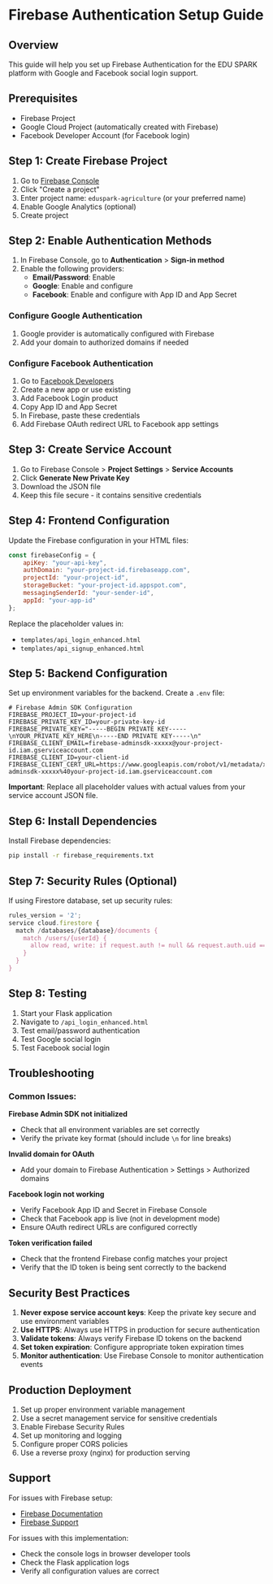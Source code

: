 # Firebase Authentication Setup Guide

## Overview
This guide will help you set up Firebase Authentication for the EDU SPARK platform with Google and Facebook social login support.

## Prerequisites
- Firebase Project
- Google Cloud Project (automatically created with Firebase)
- Facebook Developer Account (for Facebook login)

## Step 1: Create Firebase Project

1. Go to [Firebase Console](https://console.firebase.google.com/)
2. Click "Create a project"
3. Enter project name: `eduspark-agriculture` (or your preferred name)
4. Enable Google Analytics (optional)
5. Create project

## Step 2: Enable Authentication Methods

1. In Firebase Console, go to **Authentication** > **Sign-in method**
2. Enable the following providers:
   - **Email/Password**: Enable
   - **Google**: Enable and configure
   - **Facebook**: Enable and configure with App ID and App Secret

### Configure Google Authentication
1. Google provider is automatically configured with Firebase
2. Add your domain to authorized domains if needed

### Configure Facebook Authentication
1. Go to [Facebook Developers](https://developers.facebook.com/)
2. Create a new app or use existing
3. Add Facebook Login product
4. Copy App ID and App Secret
5. In Firebase, paste these credentials
6. Add Firebase OAuth redirect URL to Facebook app settings

## Step 3: Create Service Account

1. Go to Firebase Console > **Project Settings** > **Service Accounts**
2. Click **Generate New Private Key**
3. Download the JSON file
4. Keep this file secure - it contains sensitive credentials

## Step 4: Frontend Configuration

Update the Firebase configuration in your HTML files:

```javascript
const firebaseConfig = {
    apiKey: "your-api-key",
    authDomain: "your-project-id.firebaseapp.com",
    projectId: "your-project-id",
    storageBucket: "your-project-id.appspot.com",
    messagingSenderId: "your-sender-id",
    appId: "your-app-id"
};
```

Replace the placeholder values in:
- `templates/api_login_enhanced.html`
- `templates/api_signup_enhanced.html`

## Step 5: Backend Configuration

Set up environment variables for the backend. Create a `.env` file:

```env
# Firebase Admin SDK Configuration
FIREBASE_PROJECT_ID=your-project-id
FIREBASE_PRIVATE_KEY_ID=your-private-key-id
FIREBASE_PRIVATE_KEY="-----BEGIN PRIVATE KEY-----\nYOUR_PRIVATE_KEY_HERE\n-----END PRIVATE KEY-----\n"
FIREBASE_CLIENT_EMAIL=firebase-adminsdk-xxxxx@your-project-id.iam.gserviceaccount.com
FIREBASE_CLIENT_ID=your-client-id
FIREBASE_CLIENT_CERT_URL=https://www.googleapis.com/robot/v1/metadata/x509/firebase-adminsdk-xxxxx%40your-project-id.iam.gserviceaccount.com
```

**Important**: Replace all placeholder values with actual values from your service account JSON file.

## Step 6: Install Dependencies

Install Firebase dependencies:

```bash
pip install -r firebase_requirements.txt
```

## Step 7: Security Rules (Optional)

If using Firestore database, set up security rules:

```javascript
rules_version = '2';
service cloud.firestore {
  match /databases/{database}/documents {
    match /users/{userId} {
      allow read, write: if request.auth != null && request.auth.uid == userId;
    }
  }
}
```

## Step 8: Testing

1. Start your Flask application
2. Navigate to `/api_login_enhanced.html`
3. Test email/password authentication
4. Test Google social login
5. Test Facebook social login

## Troubleshooting

### Common Issues:

**Firebase Admin SDK not initialized**
- Check that all environment variables are set correctly
- Verify the private key format (should include `\n` for line breaks)

**Invalid domain for OAuth**
- Add your domain to Firebase Authentication > Settings > Authorized domains

**Facebook login not working**
- Verify Facebook App ID and Secret in Firebase Console
- Check that Facebook app is live (not in development mode)
- Ensure OAuth redirect URLs are configured correctly

**Token verification failed**
- Check that the frontend Firebase config matches your project
- Verify that the ID token is being sent correctly to the backend

## Security Best Practices

1. **Never expose service account keys**: Keep the private key secure and use environment variables
2. **Use HTTPS**: Always use HTTPS in production for secure authentication
3. **Validate tokens**: Always verify Firebase ID tokens on the backend
4. **Set token expiration**: Configure appropriate token expiration times
5. **Monitor authentication**: Use Firebase Console to monitor authentication events

## Production Deployment

1. Set up proper environment variable management
2. Use a secret management service for sensitive credentials
3. Enable Firebase Security Rules
4. Set up monitoring and logging
5. Configure proper CORS policies
6. Use a reverse proxy (nginx) for production serving

## Support

For issues with Firebase setup:
- [Firebase Documentation](https://firebase.google.com/docs)
- [Firebase Support](https://firebase.google.com/support)

For issues with this implementation:
- Check the console logs in browser developer tools
- Check the Flask application logs
- Verify all configuration values are correct 